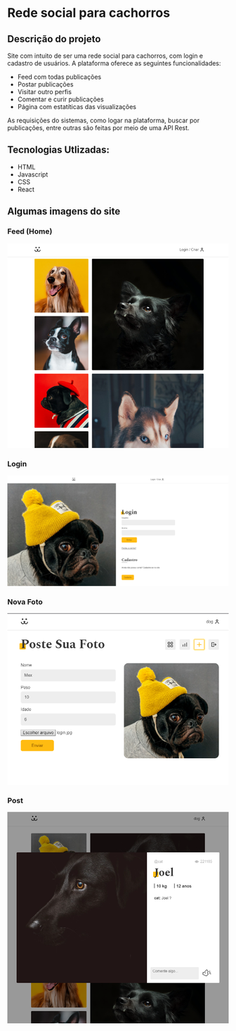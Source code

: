 # Rede social para cachorros

## Descrição do projeto

Site com intuito de ser uma rede social para cachorros, com login e cadastro de usuários. A plataforma oferece as seguintes funcionalidades:

- Feed com todas publicações
- Postar publicações
- Visitar outro perfis
- Comentar e curir publicações
- Página com estatíticas das visualizações

As requisições do sistemas, como logar na plataforma, buscar por publicações, entre outras são feitas por meio de uma API Rest.

## Tecnologias Utlizadas:

- HTML
- Javascript
- CSS
- React

## Algumas imagens do site

### Feed (Home)

![Feed](image.png)

### Login

![Login](image-1.png)

### Nova Foto

![New Post](image-2.png)

### Post

![Post](image-3.png)
